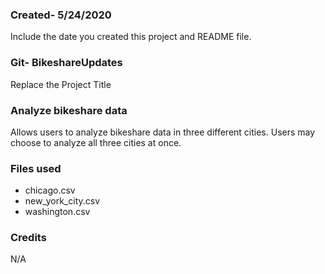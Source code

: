 ### Created- 5/24/2020
Include the date you created this project and README file.

### Git- BikeshareUpdates
Replace the Project Title

### Analyze bikeshare data
Allows users to analyze bikeshare data in three different cities. Users may choose to analyze all three cities at once.

### Files used
- chicago.csv
- new_york_city.csv
- washington.csv

### Credits
N/A

